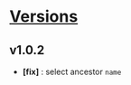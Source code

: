 # [Versions](https://github.com/Tracktor/treege/releases)

## v1.0.2
- **[fix]** : select ancestor `name`
